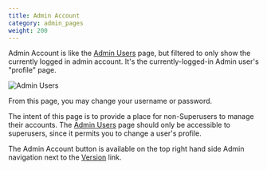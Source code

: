 ```yaml
---
title: Admin Account
category: admin_pages
weight: 200 
---
```


Admin Account is like the [Admin Users](/user/admin_pages/admins/admin_users/) page, but filtered to only show the currently logged in admin account. It's the currently-logged-in Admin user's "profile" page.

![Admin Users](/images/admin_account.png)

From this page, you may change your username or password.

The intent of this page is to provide a place for non-Superusers to manage their accounts.  The [Admin Users](/user/admin_pages/admins/admin_users/) page should only be accessible to superusers, since it permits you to change a user's profile. 

The Admin Account button is available on the top right hand side Admin navigation next to the [Version](/user/admin_pages/tools/server_info/) link. 
